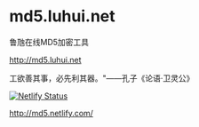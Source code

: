 # md5.luhui.net


鲁虺在线MD5加密工具 

http://md5.luhui.net 

工欲善其事，必先利其器。"——孔子《论语·卫灵公》


[![Netlify Status](https://api.netlify.com/api/v1/badges/03b007f4-4a37-4650-94f2-6c05b25390b9/deploy-status)](https://app.netlify.com/sites/md5/deploys)

http://md5.netlify.com/





















